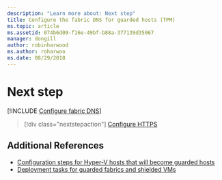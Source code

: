 ```yaml
---
description: "Learn more about: Next step"
title: Configure the fabric DNS for guarded hosts (TPM)
ms.topic: article
ms.assetid: 074b6d09-f16e-49bf-b88a-377139d35067
manager: dongill
author: robinharwood
ms.author: roharwoo
ms.date: 08/29/2018
---
```


# Next step

>

[!INCLUDE [Configure fabric DNS](../../../includes/guarded-fabric-configure-fabric-dns.md)]

> [!div class="nextstepaction"]
> [Configure HTTPS](guarded-fabric-configure-hgs-https.md)

## Additional References

- [Configuration steps for Hyper-V hosts that will become guarded hosts](guarded-fabric-configure-hgs-with-authorized-hyper-v-hosts.md)
- [Deployment tasks for guarded fabrics and shielded VMs](guarded-fabric-deploying-hgs-overview.md#deployment-tasks-for-guarded-fabrics-and-shielded-vms)
